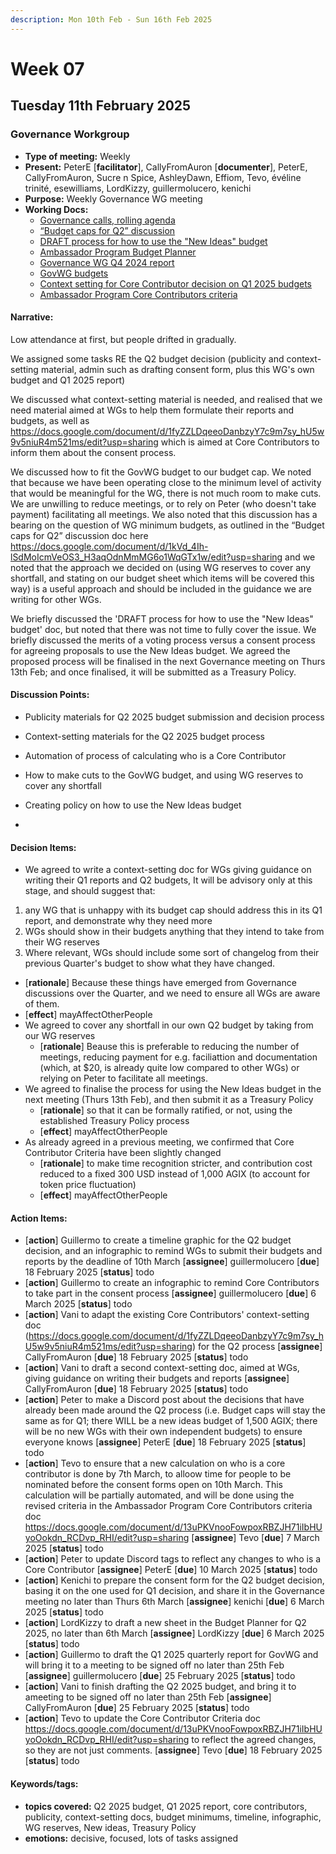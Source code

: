 ```yaml
---
description: Mon 10th Feb - Sun 16th Feb 2025
---
```


# Week 07

## Tuesday 11th February 2025

### Governance Workgroup

- **Type of meeting:** Weekly
- **Present:** PeterE [**facilitator**], CallyFromAuron [**documenter**], PeterE, CallyFromAuron, Sucre n Spice, AshleyDawn, Effiom, Tevo, évéline trinité, esewilliams, LordKizzy, guillermolucero, kenichi
- **Purpose:** Weekly Governance WG meeting
- **Working Docs:**
  - [Governance calls, rolling agenda](https://docs.google.com/document/d/1t39dwlwLYYB_1z_5szq1rnOH7mVTHe8Tmwv0R6ELOyE/edit?usp=sharing)
  - [“Budget caps for Q2” discussion](https://docs.google.com/document/d/1kVd_4Ih-lSdMoIcmVeOS3_H3aqOdnMmMG6o1WqGTx1w/edit?usp=sharing)
  - [DRAFT process for how to use the "New Ideas" budget](https://docs.google.com/document/d/1aVbnw64oax_Il8NAVgxgQ7_-oWx4K_DkwRbY41QJU8s/edit?usp=sharing)
  - [Ambassador Program Budget Planner](https://docs.google.com/spreadsheets/d/1BBogj9rAO52cpdGP3uvp8hAHNa4Qw66lz9JLjSC2yVs/edit?usp=sharing)
  - [Governance WG Q4 2024 report ](https://docs.google.com/document/d/1hodB7gcG0JkJxlvAGs15mDtYmzReuLNPvuGE9UDUgE4/edit?usp=sharing)
  - [GovWG budgets](https://docs.google.com/spreadsheets/d/1DeUB6ytoOeG6SOHwhJxe-vII_mXmkjdxG1iD-f5B2Sc/edit?usp=sharing)
  - [Context setting for Core Contributor decision on Q1 2025 budgets](https://docs.google.com/document/d/1fyZZLDqeeoDanbzyY7c9m7sy_hU5w9v5niuR4m521ms/edit?usp=sharing)
  - [Ambassador Program Core Contributors criteria](https://docs.google.com/document/d/13uPKVnooFowpoxRBZJH71iIbHUyoOokdn_RCDvp_RHI/edit?usp=sharing)

#### Narrative:
Low attendance at first, but people drifted in gradually.

We assigned some tasks RE the Q2 budget decision (publicity and context-setting material, admin such as drafting consent form, plus this WG's own budget and Q1 2025 report)

We discussed what context-setting material is needed, and realised that we need material aimed at WGs to help them formulate their reports and budgets, as well as https://docs.google.com/document/d/1fyZZLDqeeoDanbzyY7c9m7sy_hU5w9v5niuR4m521ms/edit?usp=sharing which is aimed at Core Contributors to inform them about the consent process.

We discussed how to fit the GovWG budget to our budget cap. We noted that because we have been operating close to the minimum level of activity that would be meaningful for the WG, there is not much room to make cuts. We are unwilling to reduce meetings, or to rely on Peter (who doesn't take payment) facilitating all meetings. 
We also noted that this discussion has a bearing on the question of WG minimum budgets, as outlined in the “Budget caps for Q2” discussion doc here https://docs.google.com/document/d/1kVd_4Ih-lSdMoIcmVeOS3_H3aqOdnMmMG6o1WqGTx1w/edit?usp=sharing
and we noted that the approach we decided on (using WG reserves to cover any shortfall, and stating on our budget sheet which items will be covered this way) is a useful approach and should be included in the guidance we are writing for other WGs.

We briefly discussed the 'DRAFT process for how to use the "New Ideas" budget' doc, but noted that there was not time to fully cover the issue. We briefly discussed the merits of a voting process versus a consent process for agreeing proposals to use the New Ideas budget. We agreed the proposed process will be finalised in the next Governance meeting on Thurs 13th Feb; and once finalised, it will be submitted as a Treasury Policy.



#### Discussion Points:
-  Publicity materials for Q2 2025 budget submission and decision process
- Context-setting materials for the Q2 2025 budget process
- Automation of process of calculating who is a Core Contributor

- How to make cuts to the GovWG budget, and using WG reserves to cover any shortfall
- Creating policy on how to use the New Ideas budget

- 


#### Decision Items:
- We agreed to write a context-setting doc for WGs giving guidance on writing their Q1 reports and Q2 budgets, It will be advisory only at this stage, and should suggest that: 
1) any WG that is unhappy with its budget cap should address this in its Q1 report, and demonstrate why they need more
2) WGs should show in their budgets anything that they intend to take from their WG reserves
3) Where relevant, WGs should include some sort of changelog from their previous Quarter's budget to show what they have changed.

  - [**rationale**] Because these things have emerged from Governance discussions over the Quarter, and we need to ensure all WGs are aware of them.
  - [**effect**] mayAffectOtherPeople
- We agreed to cover any shortfall in our own Q2 budget by taking from our WG reserves
  - [**rationale**] Beause this is preferable to reducing the number of meetings, reducing payment for e.g. faciliattion and documentation (which, at $20, is already quite low compared to other WGs) or relying on Peter to facilitate all meetings.
- We agreed to finalise the process for using the New Ideas budget in the next meeting (Thurs 13th Feb), and then submit it as a Treasury Policy
  - [**rationale**] so that it can be formally ratified, or not, using the established Treasury Policy process
  - [**effect**] mayAffectOtherPeople
- As already agreed in a previous meeting, we confirmed that Core Contributor Criteria have been slightly changed 
  - [**rationale**] to make time recognition stricter, and contribution cost reduced to a fixed 300 USD instead of 1,000 AGIX (to account for token price fluctuation)
  - [**effect**] mayAffectOtherPeople

#### Action Items:
- [**action**] Guillermo to create a timeline graphic for the Q2 budget decision, and an infographic to remind WGs to submit their budgets and reports by the deadline of 10th March [**assignee**] guillermolucero [**due**] 18 February 2025 [**status**] todo
- [**action**] Guillermo to create an infographic to remind Core Contributors to take part in the consent process [**assignee**] guillermolucero [**due**] 6 March 2025 [**status**] todo
- [**action**] Vani to adapt the existing Core Contributors' context-setting doc (https://docs.google.com/document/d/1fyZZLDqeeoDanbzyY7c9m7sy_hU5w9v5niuR4m521ms/edit?usp=sharing) for the Q2 process [**assignee**] CallyFromAuron [**due**] 18 February 2025 [**status**] todo
- [**action**] Vani to draft a second context-setting doc, aimed at WGs, giving guidance on writing their budgets and reports [**assignee**] CallyFromAuron [**due**] 18 February 2025 [**status**] todo
- [**action**] Peter to make a Discord post about the decisions that have already been made around the Q2 process (i.e. Budget caps will stay the same as for Q1; there WILL be a new ideas budget of 1,500 AGIX; there will be no new WGs with their own independent budgets) to ensure everyone knows [**assignee**] PeterE [**due**] 18 February 2025 [**status**] todo
- [**action**] Tevo to ensure that a new calculation on who is a core contributor is done by 7th March, to alloow time for people to be nominated before the consent forms open on 10th March. This calculation will be partially automated, and will be done using the revised criteria in the Ambassador Program Core Contributors criteria doc https://docs.google.com/document/d/13uPKVnooFowpoxRBZJH71iIbHUyoOokdn_RCDvp_RHI/edit?usp=sharing [**assignee**] Tevo [**due**] 7 March 2025 [**status**] todo
- [**action**] Peter to update Discord tags to reflect any changes to who is a Core Contributor [**assignee**] PeterE [**due**] 10 March 2025 [**status**] todo
- [**action**] Kenichi to prepare the consent form for the Q2 budget decision, basing it on the one used for Q1 decision, and share it in the Governance meeting no later than Thurs 6th March [**assignee**] kenichi [**due**] 6 March 2025 [**status**] todo
- [**action**] LordKizzy to draft a new sheet in the Budget Planner for Q2 2025, no later than 6th March [**assignee**] LordKizzy [**due**] 6 March 2025 [**status**] todo
- [**action**] Guillermo to draft the Q1 2025 quarterly report for GovWG and will bring it to a meeting to be signed off no later than 25th Feb [**assignee**] guillermolucero [**due**] 25 February 2025 [**status**] todo
- [**action**] Vani to finish drafting the Q2 2025 budget, and bring it to  ameeting to be signed off no later than 25th Feb [**assignee**] CallyFromAuron [**due**] 25 February 2025 [**status**] todo
- [**action**] Tevo to update the Core Contributor Criteria doc https://docs.google.com/document/d/13uPKVnooFowpoxRBZJH71iIbHUyoOokdn_RCDvp_RHI/edit?usp=sharing to reflect the agreed changes, so they are not just comments. [**assignee**] Tevo [**due**] 18 February 2025 [**status**] todo

#### Keywords/tags:
- **topics covered:** Q2 2025 budget, Q1 2025 report, core contributors, publicity, context-setting docs, budget minimums, timeline, infographic, WG reserves, New ideas, Treasury Policy
- **emotions:** decisive, focused, lots of tasks assigned